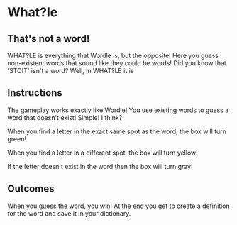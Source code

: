 # What?le
## That's not a word!

WHAT?LE is everything that Wordle is, but the opposite! Here you guess non-existent words that sound like they could be words! Did you know that 'STOIT' isn't a word? Well, in WHAT?LE it is

## Instructions
The gameplay works exactly like Wordle! You use existing words to guess a word that doesn't exist! Simple! I think?

When you find a letter in the exact same spot as the word, the box will turn green!

When you find a letter in a different spot, the box will turn yellow!

If the letter doesn't exist in the word then the box will turn gray!

## Outcomes

When you guess the word, you win! At the end you get to create a definition for the word and save it in your dictionary.

